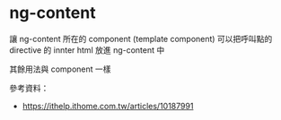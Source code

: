 # ng-content

讓 ng-content 所在的 component (template component) 可以把呼叫點的 directive 的 innter html 放進 ng-content 中

其餘用法與 component 一樣

參考資料：

- https://ithelp.ithome.com.tw/articles/10187991
